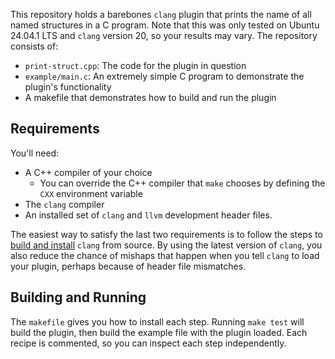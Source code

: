 This repository holds a barebones `clang` plugin that prints the name of all named structures in a C program.
Note that this was only tested on Ubuntu 24.04.1 LTS and `clang` version 20, so your results may vary.
The repository consists of:

- `print-struct.cpp`: The code for the plugin in question
- `example/main.c`: An extremely simple C program to demonstrate the plugin's functionality
- A makefile that demonstrates how to build and run the plugin

## Requirements

You'll need:
- A C++ compiler of your choice
  - You can override the C++ compiler that `make` chooses by defining the `CXX` environment variable
- The `clang` compiler
- An installed set of `clang` and `llvm` development header files.

The easiest way to satisfy the last two requirements is to follow the steps to [build and install](https://clang.llvm.org/get_started.html) `clang` from source.
By using the latest version of `clang`, you also reduce the chance of mishaps that happen when you tell `clang` to load your plugin, 
perhaps because of header file mismatches.

## Building and Running

The `makefile` gives you how to install each step. Running `make test` will build the plugin, then build the example file with the plugin loaded.
Each recipe is commented, so you can inspect each step independently.
